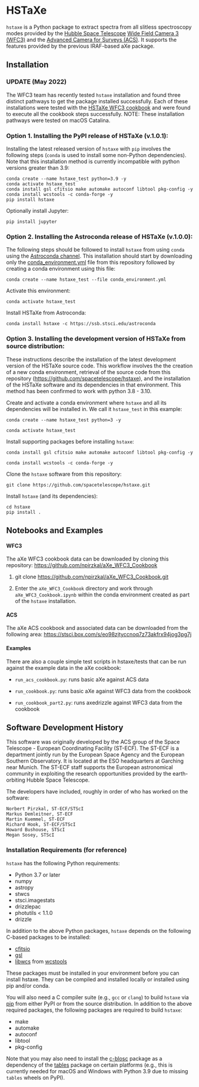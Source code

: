 # HSTaXe

`hstaxe` is a Python package to extract spectra from all
slitless spectroscopy modes provided by the [Hubble Space
Telescope](https://www.stsci.edu/hst) [Wide Field Camera
3 (WFC3)](https://www.stsci.edu/hst/instrumentation/wfc3)
and the [Advanced Camera for Surveys
(ACS)](https://www.stsci.edu/hst/instrumentation/acs). It supports the
features provided by the previous IRAF-based aXe package.


## Installation

### UPDATE (May 2022)

The WFC3 team has recently tested `hstaxe` installation and found
three distinct pathways to get the package installed successfully.
Each of these installations were tested with the [HSTaXe WFC3
cookbook](https://github.com/npirzkal/aXe_WFC3_Cookbook) and were found
to execute all the cookbook steps successfully. NOTE: These installation
pathways were tested on macOS Catalina.


### Option 1. Installing the PyPI release of HSTaXe (v.1.0.1):

Installing the latest released version of `hstaxe` with `pip` involves
the following steps (`conda` is used to install some non-Python
dependencies). Note that this installation method is currently
incompatible with python versions greater than 3.9:

    conda create --name hstaxe_test python=3.9 -y
    conda activate hstaxe_test
    conda install gsl cfitsio make automake autoconf libtool pkg-config -y
    conda install wcstools -c conda-forge -y
    pip install hstaxe

Optionally install Jupyter:

    pip install jupyter


### Option 2. Installing the Astroconda release of HSTaXe (v.1.0.0):

The following steps should be followed to install
`hstaxe` from using `conda` using the [Astroconda
channel](https://astroconda.readthedocs.io/en/latest).
This installation should start by downloading only the
[conda_environment.yml](https://raw.githubusercontent.com/spacetelescope/hstaxe/master/conda_environment.yml) file from this repository
followed by creating a conda environment using this file:

    conda create --name hstaxe_test --file conda_environment.yml

Activate this environment:

    conda activate hstaxe_test

Install HSTaXe from Astroconda:

    conda install hstaxe -c https://ssb.stsci.edu/astroconda


### Option 3. Installing the development version of HSTaXe from source distribution:

These instructions describe the installation of the latest development
version of the HSTaXe source code. This workflow involves the the
creation of a new conda environment, retrieval of the source code
from this repository (https://github.com/spacetelescope/hstaxe), and
the installation of the HSTaXe software and its dependencies in that
environment. This method has been confirmed to work with python 3.8 - 3.10.

Create and activate a conda environment where `hstaxe` and all its
dependencies will be installed in. We call it `hstaxe_test` in this
example:

    conda create --name hstaxe_test python=3 -y

    conda activate hstaxe_test

Install supporting packages before installing `hstaxe`:

    conda install gsl cfitsio make automake autoconf libtool pkg-config -y

    conda install wcstools -c conda-forge -y

Clone the `hstaxe` software from this repository:

    git clone https://github.com/spacetelescope/hstaxe.git

Install `hstaxe` (and its dependencies):

    cd hstaxe
    pip install .


## Notebooks and Examples

#### WFC3

The aXe WFC3 cookbook data can be downloaded by cloning this repository:
https://github.com/npirzkal/aXe_WFC3_Cookbook

1. git clone https://github.com/npirzkal/aXe_WFC3_Cookbook.git

2. Enter the `aXe_WFC3_Cookbook` directory and work through
   `aXe_WFC3_Cookbook.ipynb` within the conda environment created as
   part of the `hstaxe` installation.

#### ACS

The aXe ACS cookbook and associated data can be downloaded from the
following area: https://stsci.box.com/s/eo98zjtyccnoq7z73akfrx94jog3pg7j

#### Examples

There are also a couple simple test scripts in hstaxe/tests that can be
run against the example data in the aXe cookbook:

  * `run_acs_cookbook.py`: runs basic aXe against ACS data

  * `run_cookbook.py`: runs basic aXe against WFC3 data from the cookbook

  * `run_cookbook_part2.py`: runs axedrizzle against WFC3 data from the cookbook


## Software Development History

This software was originally developed by the ACS group of the Space
Telescope - European Coordinating Facility (ST-ECF). The ST-ECF is a
department jointly run by the European Space Agency and the European
Southern Observatory. It is located at the ESO headquarters at Garching
near Munich. The ST-ECF staff supports the European astronomical
community in exploiting the research opportunities provided by the
earth-orbiting Hubble Space Telescope.

The developers have included, roughly in order of who has worked on the
software:

    Norbert Pirzkal, ST-ECF/STScI
    Markus Demleitner, ST-ECF
    Martin Kuemmel, ST-ECF
    Richard Hook, ST-ECF/STScI
    Howard Bushouse, STScI
    Megan Sosey, STScI


### Installation Requirements (for reference)

`hstaxe` has the following Python requirements:

  * Python 3.7 or later
  * numpy
  * astropy
  * stwcs
  * stsci.imagestats
  * drizzlepac
  * photutils < 1.1.0
  * drizzle

In addition to the above Python packages, `hstaxe` depends on the
following C-based packages to be installed:

  * [cfitsio](https://heasarc.gsfc.nasa.gov/lheasoft/fitsio/fitsio.html)
  * [gsl](https://www.gnu.org/software/gsl/)
  * [libwcs](http://tdc-www.harvard.edu/software/wcstools/subroutines/libwcs.wcs.html) from [wcstools](http://tdc-www.harvard.edu/wcstools/)

These packages must be installed in your environment before you can
install hstaxe. They can be compiled and installed locally or installed
using pip and/or conda.

You will also need a C compiler suite (e.g., ``gcc`` or ``clang``) to
build `hstaxe` via [pip](https://pip.pypa.io/en/latest/) from either
PyPI or from the source distribution. In addition to the above required
packages, the following packages are required to build `hstaxe`:

  * make
  * automake
  * autoconf
  * libtool
  * pkg-config

Note that you may also need to install the
[c-blosc](https://github.com/Blosc/c-blosc) package as a dependency
of the [tables](https://pypi.org/project/tables/) package on certain
platforms (e.g., this is currently needed for macOS and Windows with
Python 3.9 due to missing `tables` wheels on PyPI).
